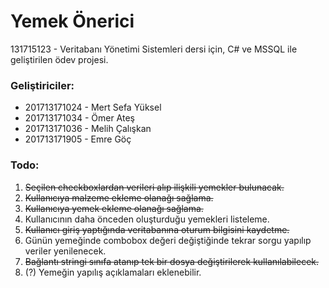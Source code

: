 
# Yemek Önerici

131715123 - Veritabanı Yönetimi Sistemleri dersi için, C# ve MSSQL ile geliştirilen ödev projesi.

### Geliştiriciler:
 - 201713171024 - Mert Sefa Yüksel 
 - 201713171034 - Ömer Ateş
 - 201713171036 - Melih Çalışkan
 - 201713171905 - Emre Göç

### Todo:

 1. ~~Seçilen checkboxlardan verileri alıp ilişkili yemekler bulunacak.~~
 2. ~~Kullanıcıya malzeme ekleme olanağı sağlama.~~
 3. ~~Kullanıcıya yemek ekleme olanağı sağlama.~~
 4. Kullanıcının daha önceden oluşturduğu yemekleri listeleme.
 5. ~~Kullanıcı giriş yaptığında veritabanına oturum bilgisini kaydetme.~~
 6. Günün yemeğinde combobox değeri değiştiğinde tekrar sorgu yapılıp veriler yenilenecek.
 7. ~~Bağlantı stringi sınıfa atanıp tek bir dosya değiştirilerek kullanılabilecek.~~
 8. (?) Yemeğin yapılış açıklamaları eklenebilir.
